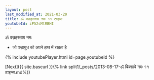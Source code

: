 ```yaml
---
layout: post
last_modified_at: 2021-03-29
title: ॐ वज्रहस्ताय नमः ११ टाइम्स
youtubeId: iP52sMtRBHI
---
```

 
 
 ॐ वज्रहस्ताय नमः  
 
 -  जो वज्रायुध को अपने हाथ में रखता है 
 
  
 
  
 
 
 
 
 
 


{% include youtubePlayer.html id=page.youtubeId %}
 
[Next]({{ site.baseurl }}{% link  split1/_posts/2013-08-17-ॐ बिक्शावे नमः ११ टाइम्स.md%})
 
